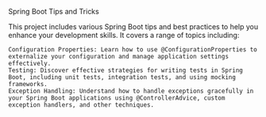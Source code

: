 Spring Boot Tips and Tricks

This project includes various Spring Boot tips and best practices to help you enhance your development skills. It covers a range of topics including:

    Configuration Properties: Learn how to use @ConfigurationProperties to externalize your configuration and manage application settings effectively.
    Testing: Discover effective strategies for writing tests in Spring Boot, including unit tests, integration tests, and using mocking frameworks.
    Exception Handling: Understand how to handle exceptions gracefully in your Spring Boot applications using @ControllerAdvice, custom exception handlers, and other techniques.
